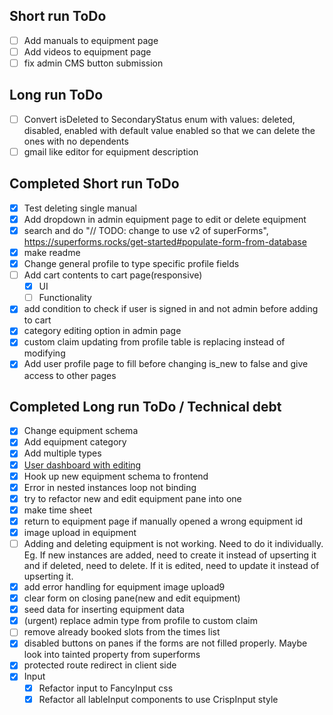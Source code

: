 ## Short run ToDo
- [ ] Add manuals to equipment page
- [ ] Add videos to equipment page
- [ ] fix admin CMS button submission

## Long run ToDo
- [ ] Convert isDeleted to SecondaryStatus enum with values: deleted, disabled, enabled with default value enabled so that we can delete the ones with no dependents
- [ ] gmail like editor for equipment description

## Completed Short run ToDo
- [x] Test deleting single manual
- [x] Add dropdown in admin equipment page to edit or delete equipment
- [x] search and do "// TODO: change to use v2 of superForms", https://superforms.rocks/get-started#populate-form-from-database
- [x] make readme
- [x] Change general profile to type specific profile fields
- [ ] Add cart contents to cart page(responsive)
  - [x] UI
  - [ ] Functionality
- [x] add condition to check if user is signed in and not admin before adding to cart
- [x] category editing option in admin page
- [x] custom claim updating from profile table is replacing instead of modifying
- [x] Add user profile page to fill before changing is_new to false and give access to other pages

## Completed Long run ToDo / Technical debt

- [x] Change equipment schema
- [x] Add equipment category
- [x] Add multiple types
- [x] [User dashboard with editing](https://supabase.com/docs/guides/getting-started/tutorials/with-sveltekit?language=ts)
- [x] Hook up new equipment schema to frontend
- [x] Error in nested instances loop not binding
- [x] try to refactor new and edit equipment pane into one
- [x] make time sheet
- [x] return to equipment page if manually opened a wrong equipment id
- [x] image upload in equipment
- [ ] Adding and deleting equipment is not working. Need to do it individually. Eg. If new instances are added, need to create it instead of upserting it and if deleted, need to delete. If it is edited, need to update it instead of upserting it.
- [x] add error handling for equipment image upload9
- [x] clear form on closing pane(new and edit equipment)
- [x] seed data for inserting equipment data
- [x] (urgent) replace admin type from profile to custom claim
- [ ] remove already booked slots from the times list
- [x] disabled buttons on panes if the forms are not filled properly. Maybe look into tainted property from superforms
- [x] protected route redirect in client side
- [x] Input
  - [x] Refactor input to FancyInput css
  - [x] Refactor all lableInput components to use CrispInput style